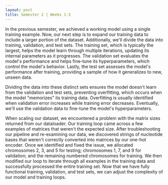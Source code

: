 ```yaml
---
layout: post
title: Semester 2 | Weeks 1-3
---
```


In the previous semester, we achieved a working model using a single training example. Now, our next step is to expand our training data to include a larger portion of the dataset. Additionally, we'll divide the data into training, validation, and test sets. The training set, which is typically the largest, helps the model learn through multiple iterations, updating its internal parameters as it progresses. The validation set evaluates the model's performance and helps fine-tune its hyperparameters, which control the model's behavior. Lastly, the test set assesses the model's performance after training, providing a sample of how it generalizes to new, unseen data.

Dividing the data into these distinct sets ensures the model doesn't learn from the validation and test sets, preventing overfitting, which occurs when the model "memorizes" its training data. Overfitting is usually identified when validation error increases while training error decreases. Eventually, we'll use the validation data to fine-tune the model's hyperparameters.

When scaling our dataset, we encountered a problem with the matrix sizes returned from our dataloader. Our training loop came across a few examples of matrices that weren't the expected size. After troubleshooting our pipeline and re-examining our data, we discovered strings of nucleotide bases that weren't correctly converted into matrices by our one-hot encoder. Once we identified and fixed the issue, we allocated chromosomes 2, 3, and 5 for testing; chromosomes 1, 7, and 9 for validation; and the remaining numbered chromosomes for training. We then modified our loop to iterate through all examples in the training data and successfully processed the entire training set. Now that we have fully functional training, validation, and test sets, we can adjust the complexity of our model and training loops. 
